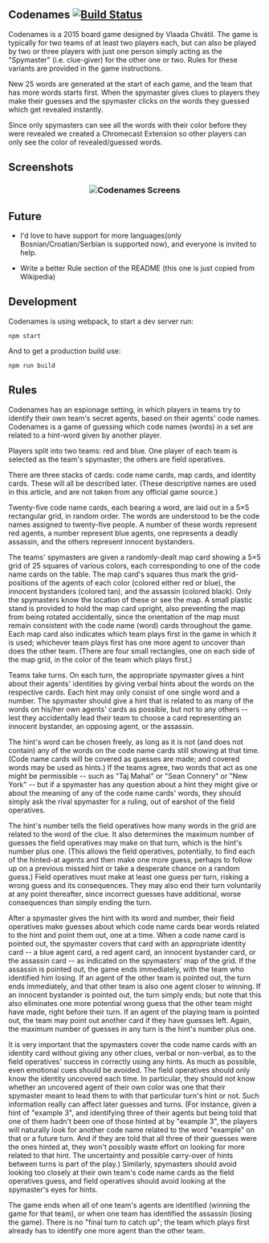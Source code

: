 ## Codenames [![Build Status](https://travis-ci.org/vedadsose/codenames.svg?branch=master)](https://travis-ci.org/vedadsose/codenames)

Codenames is a 2015 board game designed by Vlaada Chvátil. The game is typically for two teams of at least two players each, but can also be played by two or three players with just one person simply acting as the "Spymaster" (i.e. clue-giver) for the other one or two. Rules for these variants are provided in the game instructions.

New 25 words are generated at the start of each game, and the team that has more words starts first. When the spymaster gives clues to players they make their guesses and the spymaster clicks on the words they guessed which get revealed instantly.

Since only spymasters can see all the words with their color before they were revealed we created a Chromecast Extension so other players can only see the color of revealed/guessed words.

## Screenshots

<h3 align="center">
  <img src="assets/screens.png" alt="Codenames Screens" />
</h3>

## Future
- I'd love to have support for more languages(only Bosnian/Croatian/Serbian is supported now), and everyone is invited to help.

- Write a better Rule section of the README (this one is just copied from Wikipedia)

## Development
Codenames is using webpack, to start a dev server run:
```
npm start
```

And to get a production build use: 
```
npm run build
```

## Rules
Codenames has an espionage setting, in which players in teams try to identify their own team's secret agents, based on their agents' code names. Codenames is a game of guessing which code names (words) in a set are related to a hint-word given by another player.

Players split into two teams: red and blue. One player of each team is selected as the team's spymaster; the others are field operatives.

There are three stacks of cards: code name cards, map cards, and identity cards. These will all be described later. (These descriptive names are used in this article, and are not taken from any official game source.)

Twenty-five code name cards, each bearing a word, are laid out in a 5×5 rectangular grid, in random order. The words are understood to be the code names assigned to twenty-five people. A number of these words represent red agents, a number represent blue agents, one represents a deadly assassin, and the others represent innocent bystanders.

The teams' spymasters are given a randomly-dealt map card showing a 5×5 grid of 25 squares of various colors, each corresponding to one of the code name cards on the table. The map card's squares thus mark the grid-positions of the agents of each color (colored either red or blue), the innocent bystanders (colored tan), and the assassin (colored black). Only the spymasters know the location of these or see the map. A small plastic stand is provided to hold the map card upright, also preventing the map from being rotated accidentally, since the orientation of the map must remain consistent with the code name (word) cards throughout the game. Each map card also indicates which team plays first in the game in which it is used; whichever team plays first has one more agent to uncover than does the other team. (There are four small rectangles, one on each side of the map grid, in the color of the team which plays first.)

Teams take turns. On each turn, the appropriate spymaster gives a hint about their agents' identities by giving verbal hints about the words on the respective cards. Each hint may only consist of one single word and a number. The spymaster should give a hint that is related to as many of the words on his/her own agents' cards as possible, but not to any others -- lest they accidentally lead their team to choose a card representing an innocent bystander, an opposing agent, or the assassin.

The hint's word can be chosen freely, as long as it is not (and does not contain) any of the words on the code name cards still showing at that time. (Code name cards will be covered as guesses are made; and covered words may be used as hints.) If the teams agree, two words that act as one might be permissible -- such as "Taj Mahal" or "Sean Connery" or "New York" -- but if a spymaster has any question about a hint they might give or about the meaning of any of the code name cards' words, they should simply ask the rival spymaster for a ruling, out of earshot of the field operatives.

The hint's number tells the field operatives how many words in the grid are related to the word of the clue. It also determines the maximum number of guesses the field operatives may make on that turn, which is the hint's number plus one. (This allows the field operatives, potentially, to find each of the hinted-at agents and then make one more guess, perhaps to follow up on a previous missed hint or take a desperate chance on a random guess.) Field operatives must make at least one guess per turn, risking a wrong guess and its consequences. They may also end their turn voluntarily at any point thereafter, since incorrect guesses have additional, worse consequences than simply ending the turn.

After a spymaster gives the hint with its word and number, their field operatives make guesses about which code name cards bear words related to the hint and point them out, one at a time. When a code name card is pointed out, the spymaster covers that card with an appropriate identity card -- a blue agent card, a red agent card, an innocent bystander card, or the assassin card -- as indicated on the spymasters' map of the grid. If the assassin is pointed out, the game ends immediately, with the team who identified him losing. If an agent of the other team is pointed out, the turn ends immediately, and that other team is also one agent closer to winning. If an innocent bystander is pointed out, the turn simply ends; but note that this also eliminates one more potential wrong guess that the other team might have made, right before their turn. If an agent of the playing team is pointed out, the team may point out another card if they have guesses left. Again, the maximum number of guesses in any turn is the hint's number plus one.

It is very important that the spymasters cover the code name cards with an identity card without giving any other clues, verbal or non-verbal, as to the field operatives' success in correctly using any hints. As much as possible, even emotional cues should be avoided. The field operatives should only know the identity uncovered each time. In particular, they should not know whether an uncovered agent of their own color was one that their spymaster meant to lead them to with that particular turn's hint or not. Such information really can affect later guesses and turns. (For instance, given a hint of "example 3", and identifying three of their agents but being told that one of them hadn't been one of those hinted at by "example 3", the players will naturally look for another code name related to the word "example" on that or a future turn. And if they are told that all three of their guesses were the ones hinted at, they won't possibly waste effort on looking for more related to that hint. The uncertainty and possible carry-over of hints between turns is part of the play.) Similarly, spymasters should avoid looking too closely at their own team's code name cards as the field operatives guess, and field operatives should avoid looking at the spymaster's eyes for hints.

The game ends when all of one team's agents are identified (winning the game for that team), or when one team has identified the assassin (losing the game). There is no "final turn to catch up"; the team which plays first already has to identify one more agent than the other team.

